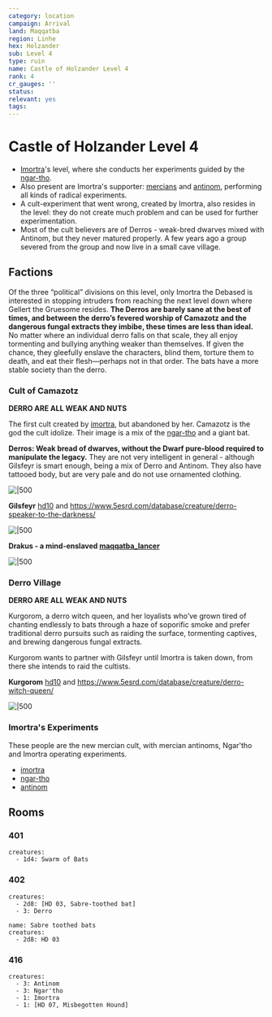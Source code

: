 ```yaml
---
category: location
campaign: Arrival
land: Maqqatba
region: Linhe
hex: Holzander
sub: Level 4
type: ruin
name: Castle of Holzander Level 4
rank: 4
cr_gauges: ''
status: 
relevant: yes
tags: 
---
```


# Castle of Holzander Level 4

- [Imortra](arrival/npcs/imortra.md)'s level, where she conducts her experiments guided by the [ngar-tho](../../_gm/statblocks/ngar-tho.md).
- Also present are Imortra's supporter: [mercians](arrival/factions/mercians.md) and [antinom](../../_gm/statblocks/antinom.md), performing all kinds of radical experiments.
- A cult-experiment that went wrong, created by Imortra, also resides in the level: they do not create much problem and can be used for further experimentation.
- Most of the cult believers are of Derros - weak-bred dwarves mixed with Antinom, but they never matured properly. A few years ago a group severed from the group and now live in a small cave village.

## Factions

Of the three “political” divisions on this level, only Imortra the Debased is interested in stopping intruders from reaching the next level down where Gellert the Gruesome resides. **The Derros are barely sane at the best of times, and between the derro’s fevered worship of Camazotz and the dangerous fungal extracts they imbibe, these times are less than ideal.** No matter where an individual derro falls on that scale, they all enjoy tormenting and bullying anything weaker than themselves. If given the chance, they gleefully enslave the characters, blind them, torture them to death, and eat their flesh—perhaps not in that order. The bats have a more stable society than the derro.
### Cult of Camazotz

**DERRO ARE ALL WEAK AND NUTS**

The first cult created by [imortra](arrival/npcs/imortra.md), but abandoned by her. Camazotz is the god the cult idolize. Their image is a mix of the [ngar-tho](../../_gm/statblocks/ngar-tho.md) and a giant bat.

**Derros: Weak bread of dwarves, without the Dwarf pure-blood required to manipulate the legacy.** They are not very intelligent in general - although Gilsfeyr is smart enough, being a mix of Derro and Antinom. They also have tattooed body, but are very pale and do not use ornamented clothing.

![|500](https://i.imgur.com/BaD4UKa.png)

**Gilsfeyr** [hd10](../../_gm/statblocks/fwn2_hd10.md) and https://www.5esrd.com/database/creature/derro-speaker-to-the-darkness/

![|500](https://i.imgur.com/F3qu52x.png)

**Drakus - a mind-enslaved [maqqatba_lancer](../../_gm/statblocks/maqqatba_lancer.md)**

![|500](https://i.imgur.com/PIfBKVI.png)

### Derro Village

**DERRO ARE ALL WEAK AND NUTS**

Kurgorom, a derro witch queen, and her loyalists who’ve grown tired of chanting endlessly to bats through a haze of soporific smoke and prefer traditional derro pursuits such as raiding the surface, tormenting captives, and brewing dangerous fungal extracts.

Kurgorom wants to partner with Gilsfeyr until Imortra is taken down, from there she intends to raid the cultists.

**Kurgorom** [hd10](../../_gm/statblocks/fwn2_hd10.md) and https://www.5esrd.com/database/creature/derro-witch-queen/

![|500](https://i.imgur.com/ZErD0da.png)

### Imortra's Experiments

These people are the new mercian cult, with mercian antinoms, Ngar'tho and Imortra operating experiments.

- [imortra](arrival/npcs/imortra.md)
- [ngar-tho](../../_gm/statblocks/ngar-tho.md)
- [antinom](../../_gm/statblocks/antinom.md)

## Rooms

### 401

```encounter
creatures:
  - 1d4: Swarm of Bats
```

### 402

```encounter
creatures:
  - 2d8: [HD 03, Sabre-toothed bat]
  - 3: Derro
```

```encounter
name: Sabre toothed bats
creatures:
  - 2d8: HD 03
```

### 416

```encounter
creatures:
  - 3: Antinom
  - 3: Ngar'tho
  - 1: Imortra
  - 1: [HD 07, Misbegotten Hound]
```

